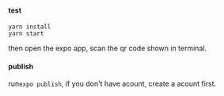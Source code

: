 #### test

```shell
yarn install
yarn start
```

then open the expo app, scan the qr code shown in terminal.

#### publish

run`expo publish`, if you don't have acount, create a acount first.
